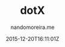 ---
title: "dotX"
github: https://github.com/nandomoreirame/dotX
demo: https://nandomoreirame.github.io/dotX/
author: nandomoreira.me

ssg:
  - Jekyll
cms:
  - No Cms
date: 2015-12-20T16:11:01Z
github_branch: master
stale: true
---